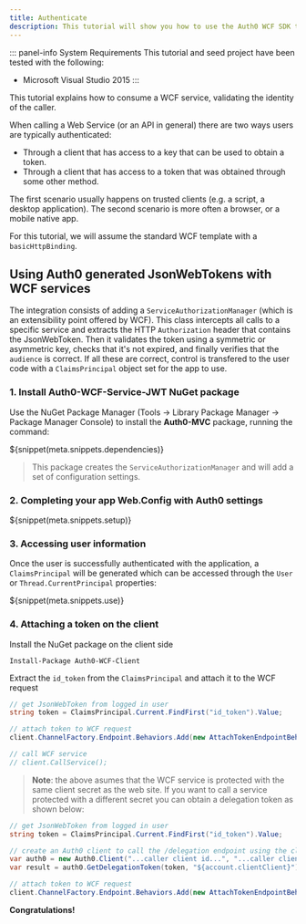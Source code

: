 ```yaml
---
title: Authenticate
description: This tutorial will show you how to use the Auth0 WCF SDK to add authentication and authorization to your API.
---
```


::: panel-info System Requirements
This tutorial and seed project have been tested with the following:
* Microsoft Visual Studio 2015
:::



This tutorial explains how to consume a WCF service, validating the identity of the caller.

When calling a Web Service (or an API in general) there are two ways users are typically authenticated:

* Through a client that has access to a key that can be used to obtain a token.
* Through a client that has access to a token that was obtained through some other method.

The first scenario usually happens on trusted clients (e.g. a script, a desktop application). The second scenario is more often a browser, or a mobile native app.

For this tutorial, we will assume the standard WCF template with a `basicHttpBinding`.

## Using Auth0 generated JsonWebTokens with WCF services

The integration consists of adding a `ServiceAuthorizationManager` (which is an extensibility point offered by WCF). This class intercepts all calls to a specific service and extracts the HTTP `Authorization` header that contains the JsonWebToken. Then it validates the token using a symmetric or asymmetric key, checks that it's not expired, and finally verifies that the `audience` is correct. If all these are correct, control is transfered to the user code with a `ClaimsPrincipal` object set for the app to use.

### 1. Install Auth0-WCF-Service-JWT NuGet package

Use the NuGet Package Manager (Tools -> Library Package Manager -> Package Manager Console) to install the **Auth0-MVC** package, running the command:

${snippet(meta.snippets.dependencies)}

> This package creates the `ServiceAuthorizationManager` and will add a set of configuration settings.

### 2. Completing your app Web.Config with Auth0 settings

${snippet(meta.snippets.setup)}

### 3. Accessing user information

Once the user is successfully authenticated with the application, a `ClaimsPrincipal` will be generated which can be accessed through the `User` or `Thread.CurrentPrincipal` properties:

${snippet(meta.snippets.use)}

### 4. Attaching a token on the client

Install the NuGet package on the client side

```
Install-Package Auth0-WCF-Client
```

Extract the `id_token` from the `ClaimsPrincipal` and attach it to the WCF request

```cs
// get JsonWebToken from logged in user
string token = ClaimsPrincipal.Current.FindFirst("id_token").Value;

// attach token to WCF request
client.ChannelFactory.Endpoint.Behaviors.Add(new AttachTokenEndpointBehavior(token));

// call WCF service
// client.CallService();
```

> **Note**: the above asumes that the WCF service is protected with the same client secret as the web site. If you want to call a service protected with a different secret you can obtain a delegation token as shown below:

```cs
// get JsonWebToken from logged in user
string token = ClaimsPrincipal.Current.FindFirst("id_token").Value;

// create an Auth0 client to call the /delegation endpoint using the client id and secret of the caller application
var auth0 = new Auth0.Client("...caller client id...", "...caller client secret...", "${account.namespace}");
var result = auth0.GetDelegationToken(token, "${account.clientClient}");

// attach token to WCF request
client.ChannelFactory.Endpoint.Behaviors.Add(new AttachTokenEndpointBehavior(result));
```

**Congratulations!**
